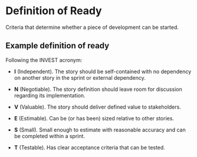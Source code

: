 # Definition of Ready

Criteria that determine whether a piece of development can be started.

## Example definition of ready

Following the INVEST acronym:

* **I** (Independent). The story should be self-contained with no dependency on another story in the sprint or external dependency.

* **N** (Negotiable). The story definition should leave room for discussion regarding its implementation.

* **V** (Valuable). The story should deliver defined value to stakeholders.

* **E** (Estimable). Can be (or has been) sized relative to other stories.

* **S** (Small). Small enough to estimate with reasonable accuracy and can be completed within a sprint.

* **T** (Testable). Has clear acceptance criteria that can be tested.
